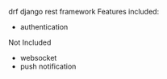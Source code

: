 drf django rest framework Features included:
- authentication

Not Included
- websocket
- push notification
